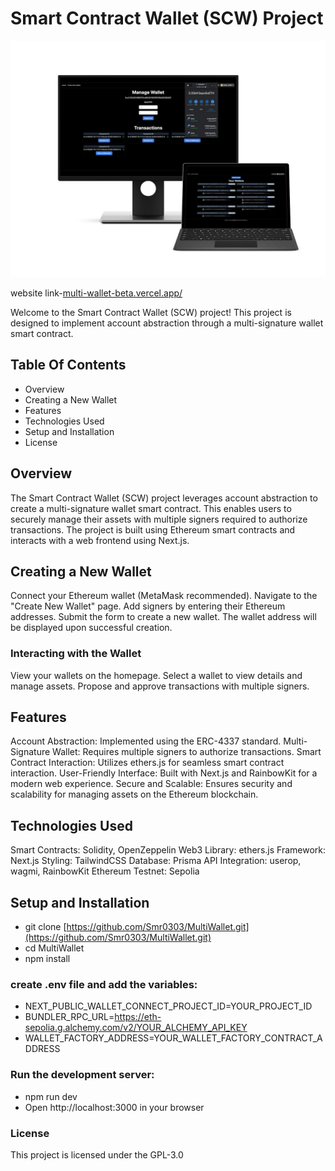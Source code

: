 # Smart Contract Wallet (SCW) Project
![Alt text](Wallet.jpg)


website link-[multi-wallet-beta.vercel.app/](https://multi-wallet-beta.vercel.app/)

Welcome to the Smart Contract Wallet (SCW) project! This project is designed to implement account abstraction through a multi-signature wallet smart contract.

## Table Of Contents
- Overview
- Creating a New Wallet
- Features
- Technologies Used
- Setup and Installation
- License

## Overview
The Smart Contract Wallet (SCW) project leverages account abstraction to create a multi-signature wallet smart contract. This enables users to securely manage their assets with multiple signers required to authorize transactions. The project is built using Ethereum smart contracts and interacts with a web frontend using Next.js.

## Creating a New Wallet
Connect your Ethereum wallet (MetaMask recommended).
Navigate to the "Create New Wallet" page.
Add signers by entering their Ethereum addresses.
Submit the form to create a new wallet. The wallet address will be displayed upon successful creation.

### Interacting with the Wallet
View your wallets on the homepage.
Select a wallet to view details and manage assets.
Propose and approve transactions with multiple signers.


## Features
Account Abstraction: Implemented using the ERC-4337 standard.
Multi-Signature Wallet: Requires multiple signers to authorize transactions.
Smart Contract Interaction: Utilizes ethers.js for seamless smart contract interaction.
User-Friendly Interface: Built with Next.js and RainbowKit for a modern web experience.
Secure and Scalable: Ensures security and scalability for managing assets on the Ethereum blockchain.

## Technologies Used
Smart Contracts: Solidity, OpenZeppelin
Web3 Library: ethers.js
Framework: Next.js
Styling: TailwindCSS
Database: Prisma
API Integration: userop, wagmi, RainbowKit
Ethereum Testnet: Sepolia

## Setup and Installation
- git clone [https://github.com/Smr0303/MultiWallet.git](https://github.com/Smr0303/MultiWallet.git)
- cd MultiWallet
- npm install
### create .env file and add the variables:
- NEXT_PUBLIC_WALLET_CONNECT_PROJECT_ID=YOUR_PROJECT_ID
- BUNDLER_RPC_URL=https://eth-sepolia.g.alchemy.com/v2/YOUR_ALCHEMY_API_KEY
- WALLET_FACTORY_ADDRESS=YOUR_WALLET_FACTORY_CONTRACT_ADDRESS
### Run the development server:
- npm run dev
- Open http://localhost:3000 in your browser

### License
This project is licensed under the GPL-3.0

